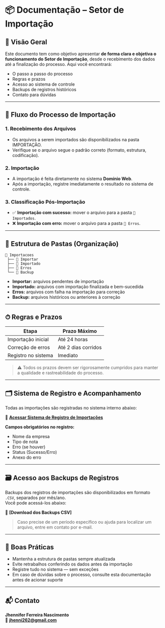 
# 📦 Documentação – Setor de Importação

## 🧭 Visão Geral

Este documento tem como objetivo apresentar **de forma clara e objetiva o funcionamento do Setor de Importação**, desde o recebimento dos dados até a finalização do processo. Aqui você encontrará:

- O passo a passo do processo  
- Regras e prazos  
- Acesso ao sistema de controle  
- Backups de registros históricos  
- Contato para dúvidas  

---

## 🔄 Fluxo do Processo de Importação

### 1. Recebimento dos Arquivos
- Os arquivos a serem importados são disponibilizados na pasta IMPORTAÇÃO.
- Verifique se o arquivo segue o padrão correto (formato, estrutura, codificação).

### 2. Importação
- A importação é feita diretamente no sistema **Domínio Web**.
- Após a importação, registre imediatamente o resultado no sistema de controle.

### 3. Classificação Pós-Importação
- ✅ **Importação com sucesso:** mover o arquivo para a pasta `📁 Importados`.
- ❌ **Importação com erro:** mover o arquivo para a pasta `📁 Erros`.

---

## 📁 Estrutura de Pastas (Organização)

```
📁 Importacoes
 ├── 📁 Importar
 ├── 📁 Importado
 ├── 📁 Erros
 └── 📁 Backup
```

- **Importar:** arquivos pendentes de importação  
- **Importado:** arquivos com importação finalizada e bem-sucedida  
- **Erros:** arquivos com falha na importação para correção  
- **Backup:** arquivos históricos ou anteriores à correção  

---

## ⏱ Regras e Prazos

| Etapa                  | Prazo Máximo        |
|-----------------------|---------------------|
| Importação inicial     | Até 24 horas        |
| Correção de erros      | Até 2 dias corridos |
| Registro no sistema    | Imediato            |

> ⚠️ Todos os prazos devem ser rigorosamente cumpridos para manter a qualidade e rastreabilidade do processo.

---

## 🗂 Sistema de Registro e Acompanhamento

Todas as importações são registradas no sistema interno abaixo:

🔗 **[Acessar Sistema de Registro de Importações](https://contabilidadeltda.streamlit.app/)**

**Campos obrigatórios no registro:**

- Nome da empresa  
- Tipo de nota   
- Erro (se houver)  
- Status (Sucesso/Erro)  
- Anexo do erro   

---

## 🗃 Acesso aos Backups de Registros

Backups dos registros de importações são disponibilizados em formato `.CSV`, separados por mês/ano.  
Você pode acessá-los abaixo:

📁 **[Download dos Backups CSV]**

> Caso precise de um período específico ou ajuda para localizar um arquivo, entre em contato por e-mail.

---

## 📌 Boas Práticas

- Mantenha a estrutura de pastas sempre atualizada  
- Evite retrabalhos conferindo os dados antes da importação  
- Registre tudo no sistema — sem exceções  
- Em caso de dúvidas sobre o processo, consulte esta documentação antes de acionar suporte  

---

## 📬 Contato

**Jhennifer Ferreira Nascimento**  
📧 **jhenni262@gmail.com**
